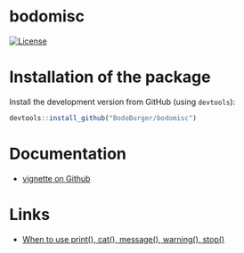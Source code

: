 # bodomisc

[![License](https://img.shields.io/badge/License-BSD%203--Clause-blue.svg)](https://opensource.org/licenses/BSD-3-Clause)


# Installation of the package

Install the development version from GitHub (using `devtools`):

```r
devtools::install_github("BodoBurger/bodomisc")
```

# Documentation

- [vignette on Github](https://github.com/BodoBurger/bodomisc/blob/master/vignettes/vignette.md)

# Links
- [When to use print(), cat(), message(), warning(), stop()](https://stackoverflow.com/questions/36699272/why-is-message-a-better-choice-than-print-in-r-for-writing-a-package)
